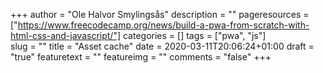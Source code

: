 +++
author = "Ole Halvor Smylingsås"
description = ""
pageresources = ["https://www.freecodecamp.org/news/build-a-pwa-from-scratch-with-html-css-and-javascript/"]
categories = []
tags = ["pwa", "js"]     
slug = ""
title = "Asset cache"
date = 2020-03-11T20:06:24+01:00
draft = "true"
featuretext = ""
featureimg = ""
comments = "false"
+++
<!--more-->

